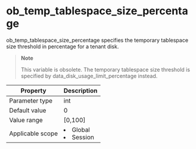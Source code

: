 ob_temp_tablespace_size_percentage
=======================================================
<!-- # docslug#/oceanbase-database/oceanbase-database/V4.0.0/ob_temp_tablespace_size_percentage-1-2-3-4 -->
ob_temp_tablespace_size_percentage specifies the temporary tablespace size threshold in percentage for a tenant disk.

> **Note**
>
> This variable is obsolete. The temporary tablespace size threshold is specified by data_disk_usage_limit_percentage instead.


| **Property** | **Description** |
|--------|------------------------------------------------------------------------------------------------------------|
| Parameter type | int |
| Default value | 0 |
| Value range | [0,100] |
| Applicable scope | <li> Global   <li> Session |


